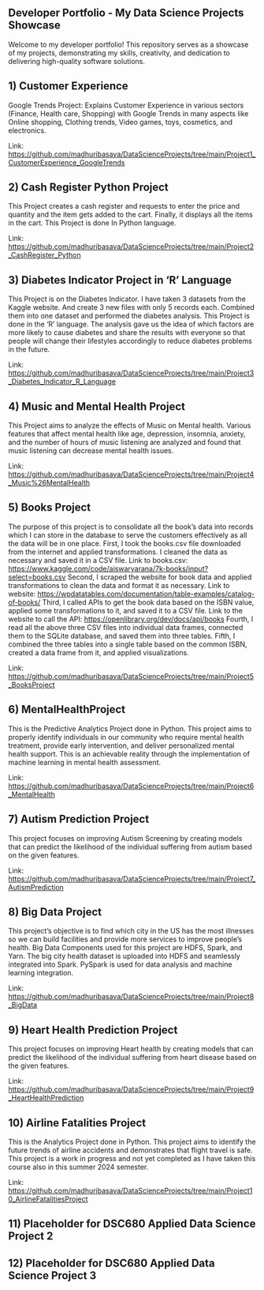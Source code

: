 ## Developer Portfolio -  My Data Science Projects Showcase
Welcome to my developer portfolio! This repository serves as a showcase of my projects, demonstrating my skills, 
creativity, and dedication to delivering high-quality software solutions.


## 1) Customer Experience	
Google Trends Project: Explains Customer Experience in various 	sectors (Finance, Health care, Shopping) with Google Trends 
in many aspects like Online shopping, Clothing trends, Video games, toys, cosmetics, and electronics.

Link:  https://github.com/madhuribasava/DataScienceProjects/tree/main/Project1_CustomerExperience_GoogleTrends
	
## 2) Cash Register Python Project
This Project creates a cash register and requests to enter the price and quantity and the item gets added to the cart. 
 Finally, it displays all the items in the cart. This Project is done In Python language.
 
 Link: https://github.com/madhuribasava/DataScienceProjects/tree/main/Project2_CashRegister_Python 
	
## 3) Diabetes Indicator Project in ‘R’ Language
This Project is on the Diabetes Indicator. I have taken 3 datasets from the Kaggle website. And create 3 new files
 with only 5 records each. Combined them into one dataset and performed the diabetes analysis. This Project is done in the ‘R’ 
 language. The analysis gave us the idea of which factors are more likely to cause diabetes and share the results with everyone
 so that people will change their lifestyles accordingly to reduce diabetes problems in the future. 
 
 Link: https://github.com/madhuribasava/DataScienceProjects/tree/main/Project3_Diabetes_Indicator_R_Language  
	
## 4) Music and Mental Health Project
This Project aims to analyze the effects of Music on Mental health. Various features that affect mental health like
age, depression, insomnia, anxiety, and the number of hours of music listening are analyzed and found that music listening
can decrease mental health issues.

Link: https://github.com/madhuribasava/DataScienceProjects/tree/main/Project4_Music%26MentalHealth 
	
## 5) Books Project
The purpose of this project is to consolidate all the book’s data into records which I can store in the database to 
 serve the customers effectively as all the data will be in one place.
 First, I took the books.csv file downloaded from the internet and applied transformations. I cleaned the data as necessary 
 and saved it in a CSV file. Link to books.csv: https://www.kaggle.com/code/aiswaryarana/7k-books/input?select=books.csv
 Second, I scraped the website for book data and applied transformations to clean the data and format it as necessary.
 Link to website: https://wpdatatables.com/documentation/table-examples/catalog-of-books/
 Third, I called APIs to get the book data based on the ISBN value, applied some transformations to it, and saved it to a CSV file.
 Link to the website to call the API: https://openlibrary.org/dev/docs/api/books
 Fourth, I read all the above three CSV files into individual data frames, connected them to the SQLite database, and saved them
 into three tables.
 Fifth, I combined the three tables into a single table based on the common ISBN, created a data frame from it, 
 and applied visualizations.
 
 Link: https://github.com/madhuribasava/DataScienceProjects/tree/main/Project5_BooksProject
	
## 6) MentalHealthProject
This is the Predictive Analytics Project done in Python. This project aims to properly identify individuals in our 
 community who require mental health treatment, provide early intervention, and deliver personalized mental health support.
 This is an achievable reality through the implementation of machine learning in mental health assessment.
 
 Link: https://github.com/madhuribasava/DataScienceProjects/tree/main/Project6_MentalHealth 
	
## 7) Autism Prediction Project
This project focuses on improving Autism Screening by creating models that can predict the likelihood of the individual
 suffering from autism based on the given features.
 
 Link: https://github.com/madhuribasava/DataScienceProjects/tree/main/Project7_AutismPrediction 
	
## 8) Big Data Project
This project’s objective is to find which city in the US has the most illnesses so we can build facilities and provide
 more services to improve people’s health. Big Data Components used for this project are HDFS, Spark, and Yarn. The big city 
 health dataset is uploaded into HDFS and seamlessly integrated into Spark. PySpark is used for data analysis and machine learning
 integration.
 
 Link: https://github.com/madhuribasava/DataScienceProjects/tree/main/Project8_BigData
	
## 9) Heart Health Prediction Project
This project focuses on improving Heart health by creating models that can predict the likelihood of the individual
 suffering from heart disease based on the given features.
 
 Link: https://github.com/madhuribasava/DataScienceProjects/tree/main/Project9_HeartHealthPrediction
	
## 10) Airline Fatalities Project
This is the Analytics Project done in Python. This project aims to identify the future trends of airline accidents and demonstrates that flight travel is safe.
This project is a work in progress and not yet completed as I have taken this course also in this summer 2024 semester.

Link: https://github.com/madhuribasava/DataScienceProjects/tree/main/Project10_AirlineFatalitiesProject  
 
## 11) Placeholder for DSC680 Applied Data Science Project 2

## 12) Placeholder for DSC680 Applied Data Science Project 3
